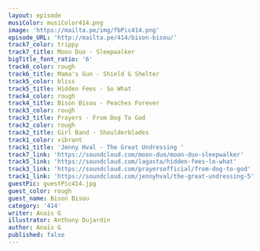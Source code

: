 ```yaml
---
layout: episode
musiColor: musiColor414.png
image: 'https://mailta.pe/img/fbPic414.png'
episode_URL: 'http://mailta.pe/414/bison-bisou/'
track7_color: trippy
track7_title: Moon Duo - Sleepwalker
bigTitle_font_ratio: '6'
track6_color: rough
track6_title: Mama's Gun - Shield & Shelter
track5_color: bliss
track5_title: Hidden Fees - So What
track4_color: rough
track4_title: Bison Bisou - Peaches Forever
track3_color: rough
track3_title: Prayers - From Dog To God
track2_color: rough
track2_title: Girl Band - Shoulderblades
track1_color: vibrant
track1_title: 'Jenny Hval - The Great Undressing '
track7_link: 'https://soundcloud.com/moon-duo/moon-duo-sleepwalker'
track5_link: 'https://soundcloud.com/lagasta/hidden-fees-lo-what'
track3_link: 'https://soundcloud.com/prayersofficial/from-dog-to-god'
track1_link: 'https://soundcloud.com/jennyhval/the-great-undressing-5'
guestPic: guestPic414.jpg
guest_color: rough
guest_name: Bison Bisou
category: '414'
writer: Anaïs G
illustrator: Anthony Dujardin
author: Anaïs G
published: false
---
```


